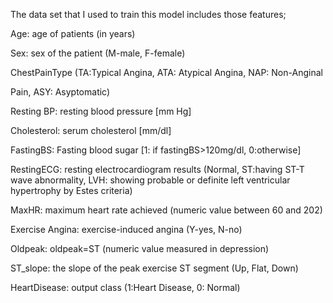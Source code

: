 The data set that I used to train this model includes those features;

Age: age of patients (in years)

Sex: sex of the patient (M-male, F-female)

ChestPainType (TA:Typical Angina, ATA: Atypical Angina, NAP: Non-Anginal 

Pain, ASY: Asyptomatic)

Resting BP: resting blood pressure [mm Hg]

Cholesterol: serum cholesterol [mm/dl]

FastingBS: Fasting blood sugar [1: if fastingBS>120mg/dl, 0:otherwise]

RestingECG: resting electrocardiogram results (Normal, ST:having ST-T wave 
  abnormality, LVH: showing probable or definite left ventricular hypertrophy by 
  Estes criteria)
  
MaxHR: maximum heart rate achieved (numeric value between 60 and 202)

Exercise Angina: exercise-induced angina (Y-yes, N-no)

Oldpeak: oldpeak=ST (numeric value measured in depression)

ST_slope: the slope of the peak exercise ST segment (Up, Flat, Down)

HeartDisease: output class (1:Heart Disease, 0: Normal)
